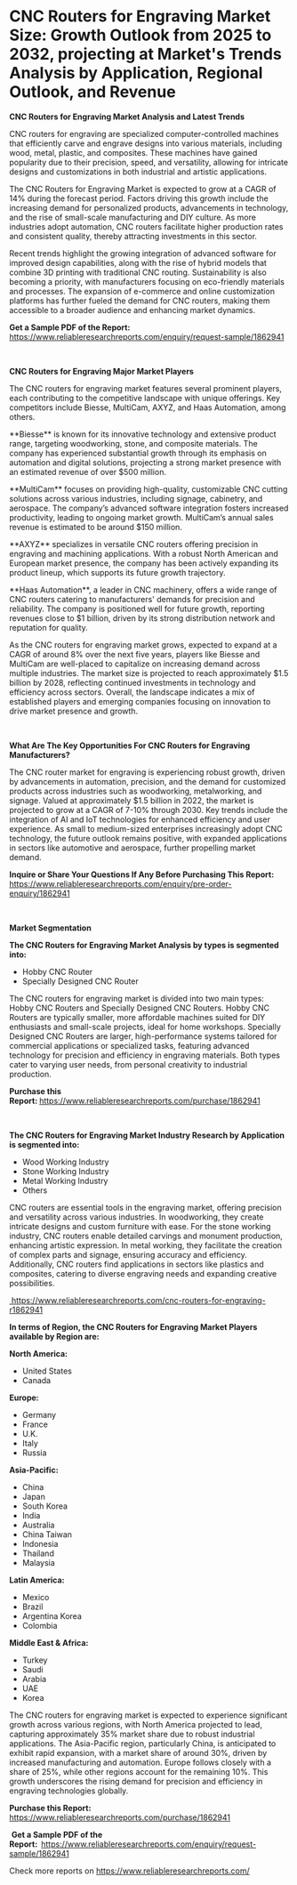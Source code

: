 <p><h1>CNC Routers for Engraving Market Size: Growth Outlook from 2025 to 2032, projecting at Market's Trends Analysis by Application, Regional Outlook, and Revenue</h1></p><p><strong>CNC Routers for Engraving Market Analysis and Latest Trends</strong></p>
<p><p>CNC routers for engraving are specialized computer-controlled machines that efficiently carve and engrave designs into various materials, including wood, metal, plastic, and composites. These machines have gained popularity due to their precision, speed, and versatility, allowing for intricate designs and customizations in both industrial and artistic applications. </p><p>The CNC Routers for Engraving Market is expected to grow at a CAGR of 14% during the forecast period. Factors driving this growth include the increasing demand for personalized products, advancements in technology, and the rise of small-scale manufacturing and DIY culture. As more industries adopt automation, CNC routers facilitate higher production rates and consistent quality, thereby attracting investments in this sector.</p><p>Recent trends highlight the growing integration of advanced software for improved design capabilities, along with the rise of hybrid models that combine 3D printing with traditional CNC routing. Sustainability is also becoming a priority, with manufacturers focusing on eco-friendly materials and processes. The expansion of e-commerce and online customization platforms has further fueled the demand for CNC routers, making them accessible to a broader audience and enhancing market dynamics.</p></p>
<p><strong>Get a Sample PDF of the Report:&nbsp;</strong> <a href="https://www.reliableresearchreports.com/enquiry/request-sample/1862941?utm_campaign=3131&utm_medium=2&utm_source=Github&utm_content=ia&utm_term=08042025&utm_id=cnc-routers-for-engraving">https://www.reliableresearchreports.com/enquiry/request-sample/1862941</a></p>
<p>&nbsp;</p>
<p><strong>CNC Routers for Engraving Major Market Players</strong></p>
<p><p>The CNC routers for engraving market features several prominent players, each contributing to the competitive landscape with unique offerings. Key competitors include Biesse, MultiCam, AXYZ, and Haas Automation, among others.</p><p>**Biesse** is known for its innovative technology and extensive product range, targeting woodworking, stone, and composite materials. The company has experienced substantial growth through its emphasis on automation and digital solutions, projecting a strong market presence with an estimated revenue of over $500 million.</p><p>**MultiCam** focuses on providing high-quality, customizable CNC cutting solutions across various industries, including signage, cabinetry, and aerospace. The company’s advanced software integration fosters increased productivity, leading to ongoing market growth. MultiCam’s annual sales revenue is estimated to be around $150 million.</p><p>**AXYZ** specializes in versatile CNC routers offering precision in engraving and machining applications. With a robust North American and European market presence, the company has been actively expanding its product lineup, which supports its future growth trajectory.</p><p>**Haas Automation**, a leader in CNC machinery, offers a wide range of CNC routers catering to manufacturers' demands for precision and reliability. The company is positioned well for future growth, reporting revenues close to $1 billion, driven by its strong distribution network and reputation for quality.</p><p>As the CNC routers for engraving market grows, expected to expand at a CAGR of around 8% over the next five years, players like Biesse and MultiCam are well-placed to capitalize on increasing demand across multiple industries. The market size is projected to reach approximately $1.5 billion by 2028, reflecting continued investments in technology and efficiency across sectors. Overall, the landscape indicates a mix of established players and emerging companies focusing on innovation to drive market presence and growth.</p></p>
<p>&nbsp;</p>
<p><strong>What Are The Key Opportunities For CNC Routers for Engraving Manufacturers?</strong></p>
<p><p>The CNC router market for engraving is experiencing robust growth, driven by advancements in automation, precision, and the demand for customized products across industries such as woodworking, metalworking, and signage. Valued at approximately $1.5 billion in 2022, the market is projected to grow at a CAGR of 7-10% through 2030. Key trends include the integration of AI and IoT technologies for enhanced efficiency and user experience. As small to medium-sized enterprises increasingly adopt CNC technology, the future outlook remains positive, with expanded applications in sectors like automotive and aerospace, further propelling market demand.</p></p>
<p><strong>Inquire or Share Your Questions If Any Before Purchasing This Report:</strong> <a href="https://www.reliableresearchreports.com/enquiry/pre-order-enquiry/1862941?utm_campaign=3131&utm_medium=2&utm_source=Github&utm_content=ia&utm_term=08042025&utm_id=cnc-routers-for-engraving">https://www.reliableresearchreports.com/enquiry/pre-order-enquiry/1862941</a></p>
<p>&nbsp;</p>
<p><strong>Market Segmentation</strong></p>
<p><strong>The CNC Routers for Engraving Market Analysis by types is segmented into:</strong></p>
<p><ul><li>Hobby CNC Router</li><li>Specially Designed CNC Router</li></ul></p>
<p><p>The CNC routers for engraving market is divided into two main types: Hobby CNC Routers and Specially Designed CNC Routers. Hobby CNC Routers are typically smaller, more affordable machines suited for DIY enthusiasts and small-scale projects, ideal for home workshops. Specially Designed CNC Routers are larger, high-performance systems tailored for commercial applications or specialized tasks, featuring advanced technology for precision and efficiency in engraving materials. Both types cater to varying user needs, from personal creativity to industrial production.</p></p>
<p><strong>Purchase this Report:&nbsp;</strong><a href="https://www.reliableresearchreports.com/purchase/1862941?utm_campaign=3131&utm_medium=2&utm_source=Github&utm_content=ia&utm_term=08042025&utm_id=cnc-routers-for-engraving">https://www.reliableresearchreports.com/purchase/1862941</a></p>
<p>&nbsp;</p>
<p><strong>The CNC Routers for Engraving Market Industry Research by Application is segmented into:</strong></p>
<p><ul><li>Wood Working Industry</li><li>Stone Working Industry</li><li>Metal Working Industry</li><li>Others</li></ul></p>
<p><p>CNC routers are essential tools in the engraving market, offering precision and versatility across various industries. In woodworking, they create intricate designs and custom furniture with ease. For the stone working industry, CNC routers enable detailed carvings and monument production, enhancing artistic expression. In metal working, they facilitate the creation of complex parts and signage, ensuring accuracy and efficiency. Additionally, CNC routers find applications in sectors like plastics and composites, catering to diverse engraving needs and expanding creative possibilities.</p></p>
<p><a href="https://www.reliableresearchreports.com/cnc-routers-for-engraving-r1862941?utm_campaign=3131&utm_medium=2&utm_source=Github&utm_content=ia&utm_term=08042025&utm_id=cnc-routers-for-engraving">&nbsp;https://www.reliableresearchreports.com/cnc-routers-for-engraving-r1862941</a></p>
<p><strong>In terms of Region, the CNC Routers for Engraving Market Players available by Region are:</strong></p>
<p>
    <p> <strong> North America: </strong>
        <ul>
            <li>United States</li>
            <li>Canada</li>
        </ul>
        </p> 
    <p> <strong> Europe: </strong>
        <ul>
            <li>Germany</li>
            <li>France</li>
            <li>U.K.</li>
            <li>Italy</li>
            <li>Russia</li>
        </ul>
        </p> 
    <p> <strong> Asia-Pacific: </strong>
        <ul>
            <li>China</li>
            <li>Japan</li>
            <li>South Korea</li>
            <li>India</li>
            <li>Australia</li>
            <li>China Taiwan</li>
            <li>Indonesia</li>
            <li>Thailand</li>
            <li>Malaysia</li>
        </ul>
        </p> 
    <p> <strong> Latin America: </strong>
        <ul>
            <li>Mexico</li>
            <li>Brazil</li>
            <li>Argentina Korea</li>
            <li>Colombia</li>
        </ul>
        </p> 
    <p> <strong> Middle East & Africa: </strong>
        <ul>
            <li>Turkey</li>
            <li>Saudi</li>
            <li>Arabia</li>
            <li>UAE</li>
            <li>Korea</li>
        </ul>
    </p>
    </p>
<p><p>The CNC routers for engraving market is expected to experience significant growth across various regions, with North America projected to lead, capturing approximately 35% market share due to robust industrial applications. The Asia-Pacific region, particularly China, is anticipated to exhibit rapid expansion, with a market share of around 30%, driven by increased manufacturing and automation. Europe follows closely with a share of 25%, while other regions account for the remaining 10%. This growth underscores the rising demand for precision and efficiency in engraving technologies globally.</p></p>
<p><strong>Purchase this Report: </strong><a href="https://www.reliableresearchreports.com/purchase/1862941?utm_campaign=3131&utm_medium=2&utm_source=Github&utm_content=ia&utm_term=08042025&utm_id=cnc-routers-for-engraving">https://www.reliableresearchreports.com/purchase/1862941</a></p>
<p>&nbsp;<strong>Get a Sample PDF of the Report:&nbsp;&nbsp;</strong><a href="https://www.reliableresearchreports.com/enquiry/request-sample/1862941?utm_campaign=3131&utm_medium=2&utm_source=Github&utm_content=ia&utm_term=08042025&utm_id=cnc-routers-for-engraving">https://www.reliableresearchreports.com/enquiry/request-sample/1862941</a></p>
<p><strong></strong></p>
<p>Check more reports on <a href="https://www.reliableresearchreports.com/?utm_campaign=3131&utm_medium=2&utm_source=Github&utm_content=ia&utm_term=08042025&utm_id=cnc-routers-for-engraving">https://www.reliableresearchreports.com/</a></p>